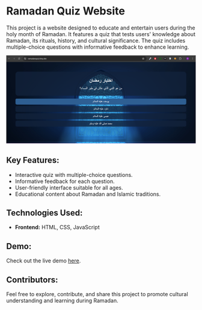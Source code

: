 # Ramadan Quiz Website

This project is a website designed to educate and entertain users during the holy month of Ramadan. It features a quiz that tests users' knowledge about Ramadan, its rituals, history, and cultural significance. The quiz includes multiple-choice questions with informative feedback to enhance learning.


![Ramadan Quiz Website](previewPNG.PNG)


## Key Features:
- Interactive quiz with multiple-choice questions.
- Informative feedback for each question.
- User-friendly interface suitable for all ages.
- Educational content about Ramadan and Islamic traditions.

## Technologies Used:
- **Frontend:** HTML, CSS, JavaScript

## Demo:
Check out the live demo [here](https://ramadanquiz.tiiny.site/).

## Contributors:
Feel free to explore, contribute, and share this project to promote cultural understanding and learning during Ramadan.
